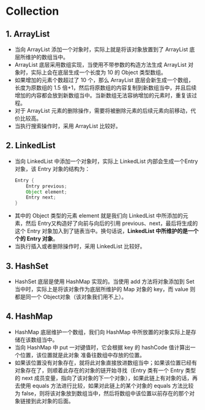 # Collection

## 1. ArrayList
* 当向 ArrayList 添加一个对象时，实际上就是将该对象放置到了 ArrayList 底层所维护的数组当中。
* ArrayList 底层采用数组实现，当使用不带参数的构造方法生成 ArrayList 对象时，实际上会在底层生成一个长度为 10 的 Object 类型数组。
* 如果增加的元素个数超过了 10 个，那么 ArrayList 底层会新生成一个数组，长度为原数组的 1.5 倍+1，然后将原数组的内容复制到新数组当中，并且后续增加的内容都会放到新数组当中。当新数组无法容纳增加的元素时，重复该过程。
* 对于 ArrayList 元素的删除操作，需要将被删除元素的后续元素向前移动，代价比较高。
* 当执行搜索操作时，采用 ArrayList 比较好。

## 2. LinkedList
* 当向 LinkedList 中添加一个对象时，实际上 LinkedList 内部会生成一个Entry 对象，该 Entry 对象的结构为：
  ```java
  Entry {
      Entry previous;
      Object element;
      Entry next;
  }
  ```
* 其中的 Object 类型的元素 element 就是我们向 LinkedList 中所添加的元素，然后 Entry又构造好了向前与向后的引用 previous、next，最后将生成的这个 Entry 对象加入到了链表当中。换句话说，**LinkedList 中所维护的是一个个的 Entry 对象**。
* 当执行插入或者删除操作时，采用 LinkedList 比较好。

## 3. HashSet
* HashSet 底层是使用 HashMap 实现的。当使用 add 方法将对象添加到 Set 当中时，实际上是将该对象作为底层所维护的 Map 对象的 key，而 value 则都是同一个 Object对象（该对象我们用不上）。

## 4. HashMap
* HashMap 底层维护一个数组，我们向 HashMap 中所放置的对象实际上是存储在该数组当中。
* 当向 HashMap 中 put 一对键值时，它会根据 key 的 hashCode 值计算出一个位置，该位置就是此对象 准备往数组中存放的位置。
* 如果该位置没有对象存在，就将此对象直接放进数组当中；如果该位置已经有对象存在了，则顺着此存在的对象的链开始寻找（Entry 类有一个 Entry 类型的 next 成员变量，指向了该对象的下一个对象），如果此链上有对象的话，再去使用 equals 方法进行比较，如果对此链上的某个对象的 equals 方法比较为 false，则将该对象放到数组当中，然后将数组中该位置以前存在的那个对象链接到此对象的后面。
